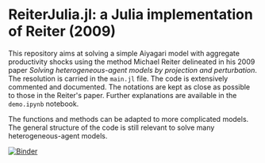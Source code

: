 # ReiterJulia.jl: a Julia implementation of Reiter (2009)

This repository aims at solving a simple Aiyagari model with aggregate productivity shocks using the method Michael Reiter delineated in his 2009 paper *Solving heterogeneous-agent models by projection and perturbation*. The resolution is carried in the `main.jl` file. The code is extensively commented and documented. The notations are kept as close as possible to those in the Reiter's paper. Further explanations are available in the `demo.ipynb` notebook. 

The functions and methods can be adapted to more complicated models. The general structure of the code is still relevant to solve many heterogeneous-agent models.

[![Binder](https://mybinder.org/badge_logo.svg)](https://mybinder.org/v2/gh/NormannR/ReiterJulia/HEAD)
